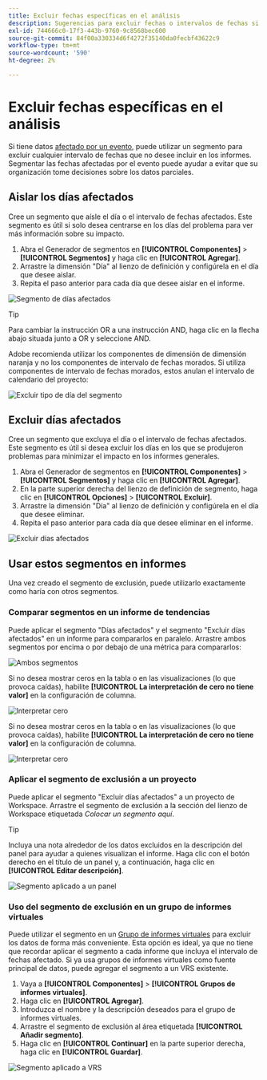 ```yaml
---
title: Excluir fechas específicas en el análisis
description: Sugerencias para excluir fechas o intervalos de fechas si no desea incluirlos en informes.
exl-id: 744666c0-17f3-443b-9760-9c8568bec600
source-git-commit: 84f00a330334d6f4272f35140da0fecbf43622c9
workflow-type: tm+mt
source-wordcount: '590'
ht-degree: 2%

---
```


# Excluir fechas específicas en el análisis

Si tiene datos [afectado por un evento](overview.md), puede utilizar un segmento para excluir cualquier intervalo de fechas que no desee incluir en los informes. Segmentar las fechas afectadas por el evento puede ayudar a evitar que su organización tome decisiones sobre los datos parciales.

## Aislar los días afectados

Cree un segmento que aísle el día o el intervalo de fechas afectados. Este segmento es útil si solo desea centrarse en los días del problema para ver más información sobre su impacto.

1. Abra el Generador de segmentos en **[!UICONTROL Componentes]** > **[!UICONTROL Segmentos]** y haga clic en **[!UICONTROL Agregar]**.
2. Arrastre la dimensión &quot;Día&quot; al lienzo de definición y configúrela en el día que desee aislar.
3. Repita el paso anterior para cada día que desee aislar en el informe.

![Segmento de días afectados](assets/affected_days.jpg)

>[!TIP]
>
>Para cambiar la instrucción OR a una instrucción AND, haga clic en la flecha abajo situada junto a OR y seleccione AND.

Adobe recomienda utilizar los componentes de dimensión de dimensión naranja y no los componentes de intervalo de fechas morados. Si utiliza componentes de intervalo de fechas morados, estos anulan el intervalo de calendario del proyecto:

![Excluir tipo de día del segmento](assets/exclude_segment_day_type.jpg)

## Excluir días afectados

Cree un segmento que excluya el día o el intervalo de fechas afectados. Este segmento es útil si desea excluir los días en los que se produjeron problemas para minimizar el impacto en los informes generales.

1. Abra el Generador de segmentos en **[!UICONTROL Componentes]** > **[!UICONTROL Segmentos]** y haga clic en **[!UICONTROL Agregar]**.
2. En la parte superior derecha del lienzo de definición de segmento, haga clic en **[!UICONTROL Opciones]** > **[!UICONTROL Excluir]**.
3. Arrastre la dimensión &quot;Día&quot; al lienzo de definición y configúrela en el día que desee eliminar.
4. Repita el paso anterior para cada día que desee eliminar en el informe.

![Excluir días afectados](assets/exclude_affected_days.jpg)

## Usar estos segmentos en informes

Una vez creado el segmento de exclusión, puede utilizarlo exactamente como haría con otros segmentos.

### Comparar segmentos en un informe de tendencias

Puede aplicar el segmento &quot;Días afectados&quot; y el segmento &quot;Excluir días afectados&quot; en un informe para compararlos en paralelo. Arrastre ambos segmentos por encima o por debajo de una métrica para compararlos:

![Ambos segmentos](assets/affected_and_exclude.png)

Si no desea mostrar ceros en la tabla o en las visualizaciones (lo que provoca caídas), habilite **[!UICONTROL La interpretación de cero no tiene valor]** en la configuración de columna.

![Interpretar cero](assets/interpret_zero.png)

Si no desea mostrar ceros en la tabla o en las visualizaciones (lo que provoca caídas), habilite **[!UICONTROL La interpretación de cero no tiene valor]** en la configuración de columna.

![Interpretar cero](assets/interpret_zero.png)

### Aplicar el segmento de exclusión a un proyecto

Puede aplicar el segmento &quot;Excluir días afectados&quot; a un proyecto de Workspace. Arrastre el segmento de exclusión a la sección del lienzo de Workspace etiquetada *Colocar un segmento aquí*.

>[!TIP]
>
>Incluya una nota alrededor de los datos excluidos en la descripción del panel para ayudar a quienes visualizan el informe. Haga clic con el botón derecho en el título de un panel y, a continuación, haga clic en **[!UICONTROL Editar descripción]**.

![Segmento aplicado a un panel](assets/exclude_segment_panel.jpg)

### Uso del segmento de exclusión en un grupo de informes virtuales

Puede utilizar el segmento en un [Grupo de informes virtuales](/help/components/vrs/vrs-about.md) para excluir los datos de forma más conveniente. Esta opción es ideal, ya que no tiene que recordar aplicar el segmento a cada informe que incluya el intervalo de fechas afectado. Si ya usa grupos de informes virtuales como fuente principal de datos, puede agregar el segmento a un VRS existente.

1. Vaya a **[!UICONTROL Componentes]** > **[!UICONTROL Grupos de informes virtuales]**.
2. Haga clic en **[!UICONTROL Agregar]**.
3. Introduzca el nombre y la descripción deseados para el grupo de informes virtuales.
4. Arrastre el segmento de exclusión al área etiquetada **[!UICONTROL Añadir segmento]**.
5. Haga clic en **[!UICONTROL Continuar]** en la parte superior derecha, haga clic en **[!UICONTROL Guardar]**.

![Segmento aplicado a VRS](assets/exclude_segment_vrs.png)
